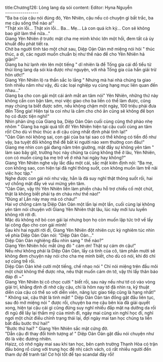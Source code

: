 title:Chương126: Lòng lang dạ sói
content:
Editor: Hyna Nguyễn<br>-----------------<br>"Ba ba của cậu nói đúng đó, Yên Nhiên, cậu nếu có chuyện gì bất trắc, ba mẹ cậu sống thế nào a!"<br>"Thật xin lỗi... Thật xin lỗi... Ba... Mẹ... Là con quá ích kỷ... Con sẽ không bao giờ làm thế nữa..."<br>Giang Yên Nhiên ở trước mặt cha mẹ mình khóc lớn một hồi, đem tất cả ủy khuất đều phát tiết ra.<br>Chờ ba người tĩnh táo một chút sau, Diệp Oản Oản mở miệng nói hỏi " thúc thúc, a di, các ngươi muốn chuẩn bị như thế nào để cho Yên Nhiên hả giận?"<br>Giang ba hừ lạnh rên lên một tiếng " dĩ nhiên là để Tống gia cái đồ tiểu tử thúi lòng lang dạ sói kia được như nguyện, với nhà Tống gia của hắn giải trừ hôn ước!"<br>Giang Yên Nhiên lộ ra thần sắc lo lắng " Nhưng mà hai nhà chúng ta giao tình nhiều năm như vậy, đủ các loại nghiệp vụ cùng hạng mục liên quan đến nhau..."<br>Giang ba cho con gái một cái ánh mắt an tâm nói" Yên Nhiên, những thứ này không cần con bận tâm, mọi việc giao cho ba liền có thể làm được, cũng may chúng ta biết được sớm, nếu không chậm một ngày, 100 triệu phải đưa đến Tống gia! Hiện tại ta coi như là cầm cho chó ăn cũng sẽ không để bọn họ có được tiện nghi!"<br>Nhìn phản ứng của Giang ba, Diệp Oản Oản cuối cùng cũng thở phào nhẹ nhõm " Giang ba ngài quá tốt đi! Yên Nhiên hiện tại cậu cuối cùng an tâm rồi! Cho dù vì thúc thúc a di cậu cũng nhất định phải tỉnh lại!"<br>"Oản Oản nói không sai, con gái của ba tại sao có thể không có tiền đồ như vậy, ba tuyệt đối không thể để bất kì người nào xem thường con đâu!"<br>Giang mẹ nhìn con gái đang nằm trên giường, mặt đầy sự không yên tâm " làm sao bây giờ, trường học này chúng ta cũng không thể ở lâu, Yên Nhiên, con có muốn cùng ba mẹ trở về ở nhà hai ngày hay không?"<br>Giang Yên Nhiên nghe vậy lắc đầu một cái, sắc mặt kiên định nói: "Ba mẹ, con không sao, con hiện tại đã nghĩ thông suốt, con không muốn làm trễ nãi việc học tập."<br>Nghe được con gái nói như vậy, hẳn là đã suy nghĩ thật thông suốt rồi, hai vợ chồng mặt đầy vẻ vui mừng yên tâm.<br>"Oản Oản, vậy thì Yên Nhiên liền làm phiền cháu hỗ trợ chiếu cố một chút, thật là không biết phải tạ ơn cháu như thế nào!"<br>"Đúng a! Lần này may mà có cháu!"<br>Hai vợ chồng cảm tạ Diệp Oản Oản một lần lại một lần, cuối cùng lại không yên tâm nói chuyện với Giang Yên Nhiên thật lâu, lúc này mới lưu luyến không rời rời đi.<br>Mặc dù không nỡ bỏ con gái lại nhưng bọn họ còn muốn lập tức trở về lấy lại công đạo cho con gái mình!<br>Sau khi hai người rời đi, Giang Yên Nhiên đột nhiên cực kỳ nghiêm túc nhìn về phía Diệp Oản Oản nói: "Diệp Oản Oản..."<br>Diệp Oản Oản nghiêng đầu nhìn sang " thế nào?"<br>Giang Yên Nhiên hốc mắt ửng đỏ " cám ơn! Thật sự cám ơn cậu!"<br>Nếu như không phải là Diệp Oản Oản, lấy cá tính của cô, tám phần mười sẽ không đem chuyện này nói cho cha mẹ mình biết, cho dù có nói, khi đó chỉ sợ cũng trễ rồi.<br>Diệp Oản Oản khẽ cười một tiếng, chế nhạo nói " Chỉ nói miệng trên đầu môi một chút không thể được nha, nếu thật muốn cám ơn tớ, vậy thì lấy thân báo đáp đi ~"<br>Giang Yên Nhiên bị cô chọc cười " biết rồi, sau này nếu như tớ có vào vòng giải trí, khẳng định đi nhờ cậy cậu, chỉ là hôm nay tớ đã nhìn ra, kỹ thuật diễn của cậu có thể so với diễn viên, năng lực giao tiếp cũng là hạng nhất!"<br>" Không sai, cậu thật là tinh mắt! " Diệp Oản Oản tán đồng gật đầu liên tục, sau đó mở miệng nói " được rồi, chuyện ba mẹ cậu bên kia đã giải quyết xong, hiện tại cậu cái gì cũng đừng suy nghĩ nhiều đắp mặt nạ dưỡng da rồi đi ngủ để lấy lại thẩm mỹ của mình đi, ngày mai cũng xin nghỉ học đi, nghỉ ngơi một chút điều chỉnh trạng thái lại, đợi ngày mai tan học chúng ta liền bắt đầu bước thứ hai!"<br>"Bước thứ hai? " Giang Yên Nhiên sắc mặt cứng đờ.<br>"Dẫn cậu đi thay đổi hình tượng a! " Diệp Oản Oản gật đầu nói chuyện như đó là việc đương nhiên.<br>Haizz, cô nhớ ngày mai sau khi tan học, bên cạnh trường Thanh Hòa có trận đấu bóng rổ cùng với trung học đệ nhị cách vách, có rất nhiều người đến tham dự để tranh tài! Cơ hội tốt để tạo scandal đây rồi!